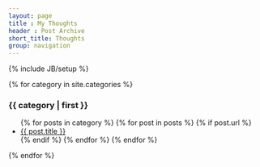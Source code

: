 ```yaml
---
layout: page
title : My Thoughts
header : Post Archive
short_title: Thoughts
group: navigation
---
```

{% include JB/setup %}

{% for category in site.categories %}
  <h3><a name="{{ category | first }}">{{ category | first }}</a></h3>
  <ul>
  {% for posts in category %}
    {% for post in posts %}
      {% if post.url %}
        <li><a href="{{ post.url }}">{{ post.title }}</a></li>
      {% endif %}
    {% endfor %}
  {% endfor %}
  </ul>
{% endfor %}